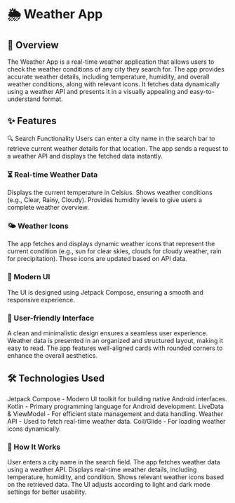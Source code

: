 # 🌦 Weather App
## 📌 Overview
The Weather App is a real-time weather application that allows users to check the weather conditions of any city they search for. The app provides accurate weather details, including temperature, humidity, and overall weather conditions, along with relevant icons. It fetches data dynamically using a weather API and presents it in a visually appealing and easy-to-understand format.

## ✨ Features
🔍 Search Functionality
Users can enter a city name in the search bar to retrieve current weather details for that location. The app sends a request to a weather API and displays the fetched data instantly.

### ⏳ Real-time Weather Data
Displays the current temperature in Celsius.
Shows weather conditions (e.g., Clear, Rainy, Cloudy).
Provides humidity levels to give users a complete weather overview.
### 🌤 Weather Icons
The app fetches and displays dynamic weather icons that represent the current condition (e.g., sun for clear skies, clouds for cloudy weather, rain for precipitation). These icons are updated based on API data.

### 🎨 Modern UI 
The UI is designed using Jetpack Compose, ensuring a smooth and responsive experience.
### 📱 User-friendly Interface
A clean and minimalistic design ensures a seamless user experience.
Weather data is presented in an organized and structured layout, making it easy to read.
The app features well-aligned cards with rounded corners to enhance the overall aesthetics.
## 🛠 Technologies Used
Jetpack Compose - Modern UI toolkit for building native Android interfaces.
Kotlin - Primary programming language for Android development.
LiveData & ViewModel - For efficient state management and data handling.
Weather API - Used to fetch real-time weather data.
Coil/Glide - For loading weather icons dynamically.
### 🚀 How It Works
User enters a city name in the search field.
The app fetches weather data using a weather API.
Displays real-time weather details, including temperature, humidity, and condition.
Shows relevant weather icons based on the retrieved data.
The UI adjusts according to light and dark mode settings for better usability.

